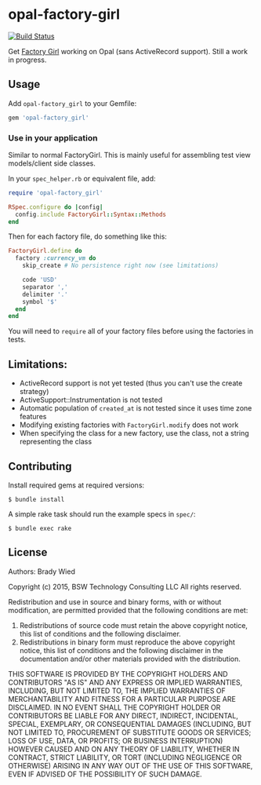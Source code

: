 # opal-factory-girl

[![Build Status](http://img.shields.io/travis/wied03/opal-factory_girl/master.svg?style=flat)](http://travis-ci.org/wied03/opal-factory_girl)

Get [Factory Girl](https://github.com/thoughtbot/factory_girl/) working on Opal (sans ActiveRecord support). Still a work in progress.

## Usage

Add `opal-factory_girl` to your Gemfile:

```ruby
gem 'opal-factory_girl'
```

### Use in your application

Similar to normal FactoryGirl. This is mainly useful for assembling test view models/client side classes.

In your `spec_helper.rb` or equivalent file, add:

```ruby
require 'opal-factory_girl'

RSpec.configure do |config|
  config.include FactoryGirl::Syntax::Methods
end
```

Then for each factory file, do something like this:

```ruby
FactoryGirl.define do
  factory :currency_vm do
    skip_create # No persistence right now (see limitations)

    code 'USD'
    separator ','
    delimiter '.'
    symbol '$'
  end
end
```

You will need to `require` all of your factory files before using the factories in tests.

## Limitations:

* ActiveRecord support is not yet tested (thus you can't use the create strategy)
* ActiveSupport::Instrumentation is not tested
* Automatic population of `created_at` is not tested since it uses time zone features
* Modifying existing factories with `FactoryGirl.modify` does not work
* When specifying the class for a new factory, use the class, not a string representing the class

## Contributing

Install required gems at required versions:

    $ bundle install

A simple rake task should run the example specs in `spec/`:

    $ bundle exec rake

## License

Authors: Brady Wied

Copyright (c) 2015, BSW Technology Consulting LLC
All rights reserved.

Redistribution and use in source and binary forms, with or without modification, are permitted provided that the following conditions are met:

1. Redistributions of source code must retain the above copyright notice, this list of conditions and the following disclaimer.
2. Redistributions in binary form must reproduce the above copyright notice, this list of conditions and the following disclaimer in the documentation and/or other materials provided with the distribution.

THIS SOFTWARE IS PROVIDED BY THE COPYRIGHT HOLDERS AND CONTRIBUTORS "AS IS" AND ANY EXPRESS OR IMPLIED WARRANTIES, INCLUDING, BUT NOT LIMITED TO, THE IMPLIED WARRANTIES OF MERCHANTABILITY AND FITNESS FOR A PARTICULAR PURPOSE ARE DISCLAIMED. IN NO EVENT SHALL THE COPYRIGHT HOLDER OR CONTRIBUTORS BE LIABLE FOR ANY DIRECT, INDIRECT, INCIDENTAL, SPECIAL, EXEMPLARY, OR CONSEQUENTIAL DAMAGES (INCLUDING, BUT NOT LIMITED TO, PROCUREMENT OF SUBSTITUTE GOODS OR SERVICES; LOSS OF USE, DATA, OR PROFITS; OR BUSINESS INTERRUPTION) HOWEVER CAUSED AND ON ANY THEORY OF LIABILITY, WHETHER IN CONTRACT, STRICT LIABILITY, OR TORT (INCLUDING NEGLIGENCE OR OTHERWISE) ARISING IN ANY WAY OUT OF THE USE OF THIS SOFTWARE, EVEN IF ADVISED OF THE POSSIBILITY OF SUCH DAMAGE.

